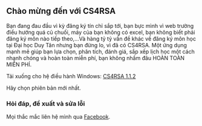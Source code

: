 ## Chào mừng đến với CS4RSA

Bạn đang đau đầu vì kỳ đăng ký tín chỉ sắp tới, bạn bực mình vì web trường điều hướng quá củ chuối, máy của bạn không có excel, bạn không biết phải đăng ký môn nào
 tiếp theo,...Và hàng tỷ tỷ vấn đề khác về đăng ký môn học tại Đại học Duy Tân nhưng bạn đừng lo, vì đã có CS4RSA. Một ứng dụng mạnh mẽ giúp bạn lựa chọn, phân tích, đánh giá, sắp xếp lịch học một cách nhanh chóng và hoàn toàn miễn phí, bạn không nhầm đâu HOÀN TOÀN MIỄN PHÍ.

Tải xuống cho hệ điều hành Windows: [CS4RSA 1.1.2](https://drive.google.com/drive/folders/1mtnhC8AmVsPO0KnyOueQRbvcyHVnMzxO?usp=sharing)

Hãy chọn phiên bản mới nhất.

### Hỏi đáp, đề xuất và sửa lỗi
Mọi thắc mắc liên hệ mình qua [Facebook](https://www.facebook.com/truongaxin/).
